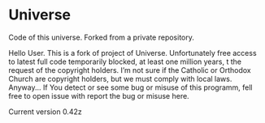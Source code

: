 # Universe
Code of this universe. 
Forked from a private repository.

Hello User.
This is a fork of project of Universe.  Unfortunately free access to latest full code temporarily blocked, at least one million years, t the request of the copyright holders. I’m not sure if the Catholic or Orthodox Church are copyright holders, but we must comply with local laws.
Anyway... If You detect or see some bug or misuse of this programm, fell free to open issue with report the bug or misuse here.

Current version 0.42z
